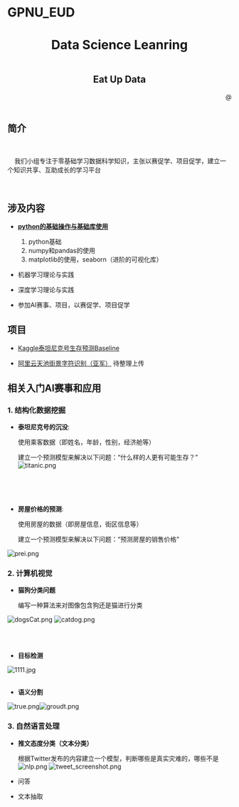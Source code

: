 # GPNU_EUD
<h1 align="center">Data Science Leanring</h1>
<div style="margin-top: 0.5in;">
    <h2 align="center">Eat Up Data</h2>
</div>

<div align="right"> @</div>
<br/>

## 简介

<br/>

&nbsp;&nbsp;&nbsp;&nbsp;我们小组专注于零基础学习数据科学知识，主张以赛促学、项目促学，建立一个知识共享、互助成长的学习平台

<br/>

## 涉及内容

- **[python的基础操作与基础库使用](#item1)**

    1. python基础
    2. numpy和pandas的使用
    3. matplotlib的使用，seaborn（进阶的可视化库）

- 机器学习理论与实践


- 深度学习理论与实践


- 参加AI赛事、项目，以赛促学、项目促学


<span id="item1"> </span>


## 项目

- [Kaggle泰坦尼克号生存预测Baseline](https://github.com/mediocre-Lin/GPNU_EUD/tree/master/data-mining/Titanic)

- [阿里云天池街景字符识别（亚军）](https://github.com/mediocre-Lin/GPNU_EUD/tree/master/CV/TianChiOCR) 待整理上传



## 相关入门AI赛事和应用


### 1. 结构化数据挖掘



- **泰坦尼克号的沉没**:

    使用乘客数据（即姓名，年龄，性别，经济舱等）
    
    建立一个预测模型来解决以下问题：“什么样的人更有可能生存？” 
![titanic.png](./.github/titanic.png)




<br/><br/>
<br/>


- **房屋价格的预测**:

    使用房屋的数据（即房屋信息，街区信息等）
    
    建立一个预测模型来解决以下问题：“预测房屋的销售价格”
    
![prei.png](./.github/prei.png)


### 2. 计算机视觉



- **猫狗分类问题**


    编写一种算法来对图像包含狗还是猫进行分类
    
    
 
![dogsCat.png](./.github/dogsCat.png)
![catdog.png](./.github/catdog.png)

<br/><br/>


- **目标检测**






![1111.jpg](./.github/1111.jpg)
<br/><br/>
- **语义分割**


![true.png](./.github/true.png)![groudt.png](./.github/groudt.png)

### 3. 自然语言处理
- **推文态度分类（文本分类）**

    根据Twitter发布的内容建立一个模型，判断哪些是真实灾难的，哪些不是
![nlp.png](./.github/nlp.png)
![tweet_screenshot.png](./.github/tweet_screenshot.png)

- 问答
- 文本抽取
